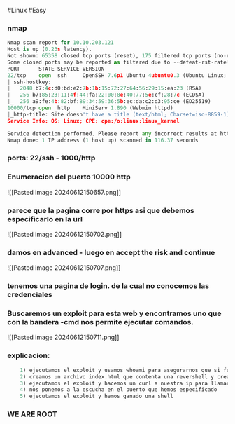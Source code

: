 #Linux #Easy 
### nmap
```python
Nmap scan report for 10.10.203.121
Host is up (0.23s latency).
Not shown: 65358 closed tcp ports (reset), 175 filtered tcp ports (no-response)
Some closed ports may be reported as filtered due to --defeat-rst-ratelimit
PORT      STATE SERVICE VERSION
22/tcp    open  ssh     OpenSSH 7.6p1 Ubuntu 4ubuntu0.3 (Ubuntu Linux; protocol 2.0)
| ssh-hostkey: 
|   2048 b7:4c:d0:bd:e2:7b:1b:15:72:27:64:56:29:15:ea:23 (RSA)
|   256 b7:85:23:11:4f:44:fa:22:00:8e:40:77:5e:cf:28:7c (ECDSA)
|_  256 a9:fe:4b:82:bf:89:34:59:36:5b:ec:da:c2:d3:95:ce (ED25519)
10000/tcp open  http    MiniServ 1.890 (Webmin httpd)
|_http-title: Site doesn't have a title (text/html; Charset=iso-8859-1).
Service Info: OS: Linux; CPE: cpe:/o:linux:linux_kernel

Service detection performed. Please report any incorrect results at https://nmap.org/submit/ .
Nmap done: 1 IP address (1 host up) scanned in 116.37 seconds
```

### ports: 22/ssh - 1000/http 

### Enumeracion del puerto 10000 http
![[Pasted image 20240612150657.png]]
### parece que la pagina corre por https asi que debemos especificarlo en la url
![[Pasted image 20240612150702.png]]
### damos en advanced - luego en accept the risk and continue 
![[Pasted image 20240612150707.png]]
### tenemos una pagina de login. de la cual no conocemos las credenciales

### Buscaremos un exploit para esta web y encontramos uno que con la bandera -cmd nos permite ejecutar comandos.
![[Pasted image 20240612150711.png]]
### explicacion:

```python
	1) ejecutamos el exploit y usamos whoami para asegurarnos que si funciona. nos indica que simos root
	2) creamos un archivo index.html que contenta una revershell y creamos un servidor en python
	3) ejecutamos el exploit y hacemos un curl a nuestra ip para llamar al archivo
	4) nos ponemos a la escucha en el puerto que hemos especificado
	5) ejecutamos el exploit y hemos ganado una shell
```
### WE ARE ROOT